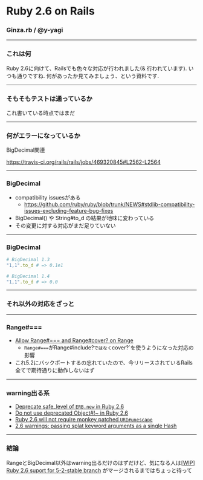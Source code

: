 # Ruby 2.6 on Rails

### Ginza.rb / @y-yagi

---

### これは何

Ruby 2.6に向けて、Railsでも色々な対応が行われました(& 行われています). いつも通りですね. 何があったか見てみましょう、という資料です.

---

### そもそもテストは通っているか

これ書いている時点ではまだ

---

### 何がエラーになっているか

BigDecimal関連

https://travis-ci.org/rails/rails/jobs/469320845#L2562-L2564

---

### BigDecimal

* compatibility issuesがある
  * https://github.com/ruby/ruby/blob/trunk/NEWS#stdlib-compatibility-issues-excluding-feature-bug-fixes
* BigDecimal() や String#to_d の結果が地味に変わっている
* その変更に対する対応がまだ足りていない

---

### BigDecimal

```ruby
# BigDecimal 1.3
"1,1".to_d # => 0.1e1

# BigDecimal 1.4
"1,1".to_d # => 0.0
```

---

### それ以外の対応をざっと

---

### Range#===

* [Allow Range#=== and Range#cover? on Range](https://github.com/rails/rails/commit/0fcb921a65e615c301450d7820b03473acd53898)
  * `Range#===`がRange#include?`ではなく`cover?`を使うようになった対応の影響
* これ5.2にバックポートするの忘れていたので、今リリースされているRails全てで期待通りに動作しないはず

---

### warning出る系

* [Deprecate safe_level of `ERB.new` in Ruby 2.6](https://github.com/rails/rails/pull/32170)
* [Do not use deprecated Object#!~ in Ruby 2.6](https://github.com/rails/rails/commit/db080527a4b6915b1ae7d9bc678467990ecece61)
* [Ruby 2.6 will not require monkey patched `URI#unescape`](https://github.com/rails/rails/pull/32319)
* [2.6 warnings: passing splat keyword arguments as a single Hash](https://github.com/rails/rails/pull/32447)

---

### 結論

RangeとBigDecimal以外はwarning出るだけのはずだけど、気になる人は[[WIP] Ruby 2.6 suport for 5-2-stable branch](https://github.com/rails/rails/pull/34720) がマージされるまではちょっと待って
